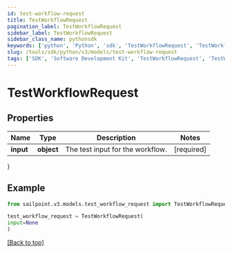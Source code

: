 ```yaml
---
id: test-workflow-request
title: TestWorkflowRequest
pagination_label: TestWorkflowRequest
sidebar_label: TestWorkflowRequest
sidebar_class_name: pythonsdk
keywords: ['python', 'Python', 'sdk', 'TestWorkflowRequest', 'TestWorkflowRequest'] 
slug: /tools/sdk/python/v3/models/test-workflow-request
tags: ['SDK', 'Software Development Kit', 'TestWorkflowRequest', 'TestWorkflowRequest']
---
```


# TestWorkflowRequest


## Properties

Name | Type | Description | Notes
------------ | ------------- | ------------- | -------------
**input** | **object** | The test input for the workflow. | [required]
}

## Example

```python
from sailpoint.v3.models.test_workflow_request import TestWorkflowRequest

test_workflow_request = TestWorkflowRequest(
input=None
)

```
[[Back to top]](#) 


